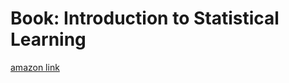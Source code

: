 # Book: Introduction to Statistical Learning
[amazon link](https://www.amazon.de/Introduction-Statistical-Learning-Applications-Statistics/dp/1461471370)
